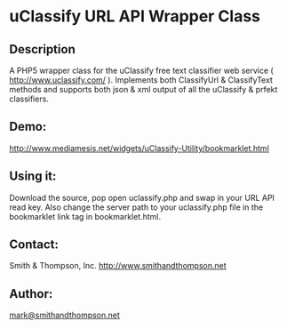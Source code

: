 # uClassify URL API Wrapper Class
## Description
A PHP5 wrapper class for the uClassify free text classifier web service ( http://www.uclassify.com/ ). Implements both ClassifyUrl & ClassifyText methods and supports both json & xml output of all the uClassify & prfekt classifiers.
## Demo:
http://www.mediamesis.net/widgets/uClassify-Utility/bookmarklet.html
## Using it:
Download the source, pop open uclassify.php and swap in your URL API read key. Also change the server path to your uclassify.php file in the bookmarklet link tag in bookmarklet.html.
## Contact:
Smith & Thompson, Inc.
http://www.smithandthompson.net

## Author:
mark@smithandthompson.net

